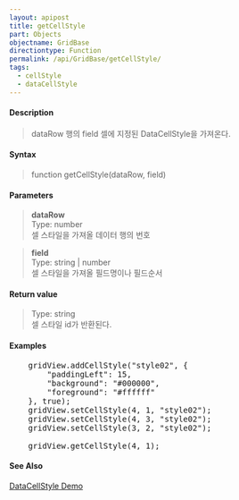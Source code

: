 ```yaml
---
layout: apipost
title: getCellStyle
part: Objects
objectname: GridBase
directiontype: Function
permalink: /api/GridBase/getCellStyle/
tags:
  - cellStyle
  - dataCellStyle
---
```



#### Description

> dataRow 행의 field 셀에 지정된 DataCellStyle을 가져온다.   

#### Syntax

> function getCellStyle(dataRow, field)  

#### Parameters

> **dataRow**  
> Type: number  
> 셀 스타일을 가져올 데이터 행의 번호  

> **field**  
> Type: string \| number  
> 셀 스타일을 가져올 필드명이나 필드순서  

#### Return value

> Type: string  
> 셀 스타일 id가 반환된다.  

#### Examples 

<pre class="prettyprint">
    gridView.addCellStyle("style02", {
        "paddingLeft": 15,
        "background": "#000000",
        "foreground": "#ffffff"
    }, true);
    gridView.setCellStyle(4, 1, "style02");
    gridView.setCellStyle(4, 3, "style02");
    gridView.setCellStyle(3, 2, "style02");

    gridView.getCellStyle(4, 1);
</pre>

#### See Also
[DataCellStyle Demo](http://demo.realgrid.com/Demo/DataCellStyleConcept)